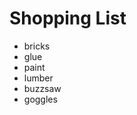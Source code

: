 <h1>Shopping List</h1>
<ul>
<li>bricks</li>
<li>glue</li>
<li>paint</li>
<li>lumber</li>
<li>buzzsaw</li>
<li>goggles</li>
